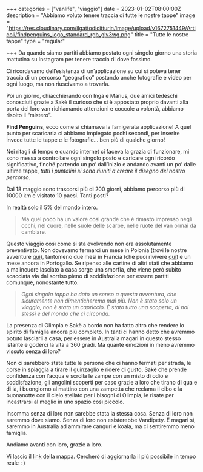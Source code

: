 +++
categories = ["vanlife", "viaggio"]
date = 2023-01-02T08:00:00Z
description = "Abbiamo voluto tenere traccia di tutte le nostre tappe"
image = "https://res.cloudinary.com/ilgattodicitturin/image/upload/v1672751449/Articoli/findpenguins_logo_standard_rgb_glv3wg.png"
title = "Tutte le nostre tappe"
type = "regular"

+++
Da quando siamo partiti abbiamo postato ogni singolo giorno una storia mattutina su Instagram per tenere traccia di dove fossimo.

Ci ricordavamo dell’esistenza di un’applicazione su cui si poteva tener traccia di un percorso “geografico” postando anche fotografie e video per ogni luogo, ma non riuscivamo a trovarla.

Poi un giorno, chiacchierando con Inga e Marius, due amici tedeschi conosciuti grazie a Sakè il curioso che si è appostato proprio davanti alla porta del loro van richiamando attenzioni e coccole a volontà, abbiamo risolto il “mistero”.

**Find Penguins**, ecco come si chiamava la famigerata applicazione! A quel punto per scaricarla ci abbiamo impiegato pochi secondi, per inserire invece tutte le tappe e le fotografie… ben più di qualche giorno!

Nei ritagli di tempo e quando internet ci faceva la grazia di funzionare, mi sono messa a controllare ogni singolo posto e caricare ogni ricordo significativo, finché partendo un po’ dall’inizio e andando avanti un po’ dalle ultime tappe, _tutti i puntalini si sono riuniti a creare il disegno del nostro percorso_.

Dal 18 maggio sono trascorsi più di 200 giorni, abbiamo percorso più di 10000 km e visitato 10 paesi. Tanti posti? 

In realtà solo il 5% del mondo intero.

> Ma quel poco ha un valore così grande che è rimasto impresso negli occhi, nel cuore, nelle suole delle scarpe, nelle ruote del van ormai da cambiare. 

Questo viaggio così come si sta evolvendo non era assolutamente preventivato. Non dovevamo fermarci un mese in Polonia (trovi le nostre avventure [qui](https://www.youtube.com/watch?v=uhFYfbis9a4&list=PLHaclq_J5PZ84ExiQy9T8MXHIOFWhqHQV "qui")), tantomeno due mesi in Francia (che puoi rivivere [qui](https://www.youtube.com/watch?v=haPUPL6dgpI&list=PLHaclq_J5PZ-jTs94ocJqu6RViwWX7Gm8 "qui")) e un mese ancora in Portogallo. Se ripenso alle cartine di altri stati che abbiamo a malincuore lasciato a casa sorge una smorfia, che viene però subito scacciata via dal sorriso pieno di soddisfazione per essere partiti comunque, nonostante tutto.

> _Ogni singola tappa ha dato un senso a questa avventura, che sicuramente non dimenticheremo mai più. Non è stato solo un viaggio, non è stato un capriccio. È stato tutto una scoperta, di noi stessi e del mondo che ci circonda._

La presenza di Olimpia e Sakè a bordo non ha fatto altro che rendere lo spirito di famiglia ancora più completo. In tanti ci hanno detto che avremmo potuto lasciarli a casa, per essere in Australia magari in questo stesso istante e goderci la vita a 360 gradi. Ma quante emozioni in meno avremmo vissuto senza di loro?

Non ci sarebbero state tutte le persone che ci hanno fermati per strada, le corse in spiaggia a tirare il guinzaglio e ridere di gusto, Sakè che prende confidenza con l’acqua e scrolla le zampe con un misto di odio e soddisfazione, gli angolini scoperti per caso grazie a loro che tirano di qua e di là, i buongiorno al mattino con una zampetta che reclama il cibo e la buonanotte con il cielo stellato per i bisogni di Olimpia, le risate per incastrarsi al meglio in uno spazio così piccolo.

Insomma senza di loro non sarebbe stata la stessa cosa. Senza di loro non saremmo dove siamo. Senza di loro non esisterebbe Vandipety. E magari sì, saremmo in Australia ad ammirare canguri e koala, ma ci sentiremmo meno famiglia.

Andiamo avanti con loro, grazie a loro.

Vi lascio il [link](https://findpenguins.com/0knsmwp4npafs/trip/6370d91fc6caf3-83958962 "link") della mappa. Cercherò di aggiornarla il più possibile in tempo reale : )